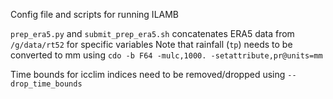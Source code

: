 Config file and scripts for running ILAMB

`prep_era5.py` and `submit_prep_era5.sh` concatenates ERA5 data from `/g/data/rt52` for specific variables
Note that rainfall (`tp`) needs to be converted to mm using `cdo -b F64 -mulc,1000. -setattribute,pr@units=mm`

Time bounds for icclim indices need to be removed/dropped using `--drop_time_bounds`
